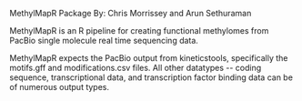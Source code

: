MethylMapR Package
By: Chris Morrissey and Arun Sethuraman

MethylMapR is an R pipeline for creating functional methylomes from PacBio single molecule real time sequencing data.

MethylMapR expects the PacBio output from kineticstools, specifically the motifs.gff and modifications.csv files.
All other datatypes -- coding sequence, transcriptional data, and transcription factor binding data can be of numerous output types.
